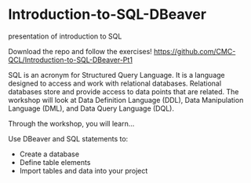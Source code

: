 # Introduction-to-SQL-DBeaver
presentation of introduction to SQL

Download the repo and follow the exercises!
https://github.com/CMC-QCL/Introduction-to-SQL-DBeaver-Pt1

SQL is an acronym for Structured Query Language. It is a language designed to access and work with relational databases. Relational databases store and provide access to data points that are related. The workshop will look at Data Definition Language (DDL), Data Manipulation Language (DML), and Data Query Language (DQL).

 

Through the workshop, you will learn…

Use DBeaver and SQL statements to:
- Create a database
- Define table elements
- Import tables and data into your project

